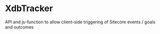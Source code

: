 # XdbTracker
API and js-function to allow client-side triggering of Sitecore events / goals and outcomes
